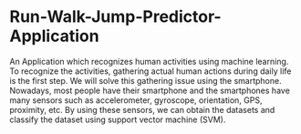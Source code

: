 # Run-Walk-Jump-Predictor-Application

 An Application which recognizes human activities using machine learning. To recognize the activities, gathering actual human actions during daily life is the first step. We will solve this gathering issue using the smartphone.
 Nowadays, most people have their smartphone and the smartphones have many sensors such as accelerometer, gyroscope, orientation, GPS, proximity, etc.
 By using these sensors, we can obtain the datasets and classify the dataset using support vector machine (SVM).  
